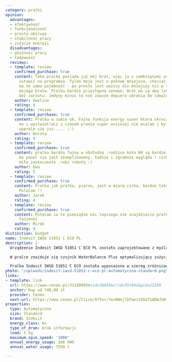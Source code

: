 ```yaml
---
category: pralki
opinion:
  advantages:
  - efektywność
  - funkcjonalność
  - prosta obsluga
  - stabilność pracy
  - zużycie energii
  disadvantages:
  - głośność pracy
  - ładowność
  reviews:
  - template: review
    confirmed_purchase: true
    content: Taka pralkę posiada już mój brat, więc ja z zamkniętymi oczami mogę ją
      ustawić na programie. Tylko moja jest o połowę mniejsza, chociaż bęben w środku
      ma te sama pojemność - po prostu jest wezszy ale mniejszy niż w tym samym modelu
      mojego brata. Pralka bardzo przystępna cenowo. Brat ma ją dwa lata i działa
      bez zarzutu. Jedyny minus to nie zawsze dopiero ubrania do idealnej czystości.
    author: Ewelina
    rating: 4
  - template: review
    confirmed_purchase: true
    content: Pralka w sumie ok. Fajna funkcja energy saver ktora skraca czas prania,
      no i wyslwietlacz z czasem prania super wczsniej nie mialam i bylo ciagle zagladanie
      wypralo sie juz..... ;-)
    author: Dorota
    rating: 4
  - template: review
    confirmed_purchase: true
    content: pralka bardzo fajna w obsłudzę .rodzice koło 60 są bardzo zadowoleni
      bo panel nie jest skomplikowany. ładnie i zgrabnie wygląda ! cicha praca to
      miłe zaskoczenie .robi robotę :)
    author: Ewa
    rating: 5
  - template: review
    confirmed_purchase: true
    content: Pralka jak pralka, pierze, jest w miarę cicha, bardzo łatwa w obsłudze.
      Polecam !!
    author: Jacek
    rating: 4
  - template: review
    confirmed_purchase: true
    content: Polecam za te pieniądze nic lepszego nie znajdziecie pralka do małej
      łazienki
    author: Mirek
    rating: 4
distinction: budget
name: Indesit IWSD 51051 C ECO PL
description: |-
  Urządzenie Indesit IWSD 51051 C ECO PL zostało zaprojektowane z myślą o praniu ekologicznym. Klasa energetyczna A+ pralki ogranicza zużywanie energii do koniecznego minimum. Na przedniej ścianie urządzenia znajduje się intuicyjny panel sterowania z licznymi funkcjami. Wyświetlacz cyfrowy pokazuje informacje o bieżącej fazie oraz pozwala w prosty i wygodny sposób dostosowywać parametry prania.

  W pralce znajduje się czujnik WaterBalance Plus optymalizujący zużycie wody podczas prania. Nowoczesna technologia dostosowuje ilość wykorzystywanej wody proporcjonalnie do wielkości załadunku, jednocześnie oszczędzając energię potrzebną zużywaną do jej podgrzewania. Użytkownik może regulować temperaturę prania w zależności od własnych potrzeb. Roczne zużycie energii w urządzeniu piorącym wynosi 166 kWh. Zmienne ruchy bębna podczas prania w połączeniu z zastosowaniem odpowiedniego detergentu gwarantują satysfakcjonujący efekt końcowy przy wykorzystaniu niewielkiej ilości energii.

  Pralka Indesit IWSD 51051 C ECO została wyposażona w szereg zróżnicowanych programów piorących. Jednym z nich jest program przeznaczony do prania obuwia sportowego. Sprawdza się idealnie do odświeżenia butów i zniwelowania przykrego zapachu potu. Do prania codziennego stworzono natomiast funkcję “Na każdy dzień”, która umożliwia pranie lekko zabrudzonych ubrań w temperaturze 30 stopni. Dzięki regulacji prędkości obrotowej zawartej w urządzeniu każdy cykl prania posiada zróżnicowaną, indywidualną częstotliwość wirowania. Użytkownik może jednak dostosować ją samodzielnie przed rozpoczęciem prania.
photo: "/uploads/indesit-iwsd-51051-c-eco-pl-automatyczna-standard.png"
links:
- template: link
  url: https://www.ceneo.pl/31150093#cid=36645&crid=357442&pid=21269
  anchor: Kup od 749,00 zł
  provider: Ceneo
  next-url: https://www.ceneo.pl/Click/Offer/?e=RWnjlDfwectG5U71ADWJSWlGyvc-j1b8DV1OlmvdsVcLfkzGz5LNGntBYcZbBE5YUGpYMt1aX5xUAmkO7gIHwT-dySaJ-abmb67SoUxt104i7WnluRttXmnoccMXfj2gxkA9gHaAX4zP78qSIGs_D9_jT4Unh5u_pyGAOWvPyChBDeFowtZ8mcMN0gN5lu1mq98evjytpvr8cn1VhksOhO3ZZD9nCygMxvT4bpN2YljsLZS34ShgAKsk9YYbYta5PwUFxFNirW9_IS8WBzafV49XzOUowv-pXN7c0ZWdKfilUEzCWQUN3aYsRvGCFqQthh3QM0f2Y8ClUEzCWQUN3aVQTMJZBQ3dmG6BbSxnT8_DwDtk3l04bbl1X9AfnYwWN-XAU3HXs3-KhgHyoMiNc6FHspby-8fcgWvj8JIi1YbvUFSPCh6hnBFjMwY2Vklk0zzERM3YTTRFqnVb_G77Aw==&a=2&rc=notset
properties:
  type: Automatyczna
  size: Standard
  brand: Indesit
  energy_class: A+
  type_of_drum: brak informacji
  load: 5 kg
  maximum_spin_speed: '1000'
  annual_energy_usage: 166 kWh
  annual_water_usage: 7550 l

---
```

